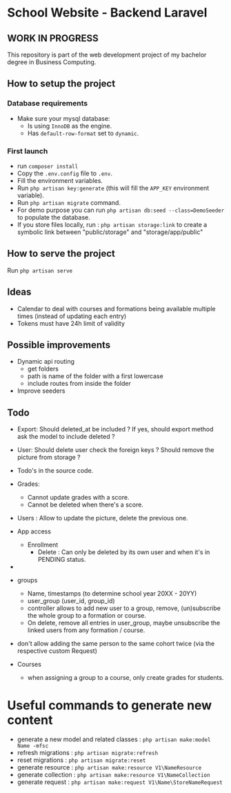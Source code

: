 # School Website - Backend Laravel

## WORK IN PROGRESS

This repository is part of the web development project of my bachelor degree in Business Computing.

## How to setup the project
### Database requirements
- Make sure your mysql database:
    - Is using `InnoDB` as the engine.
    - Has `default-row-format` set to `dynamic`.

### First launch
- run `composer install`
- Copy the `.env.config` file to `.env`.
- Fill the environment variables.
- Run `php artisan key:generate` (this will fill the `APP_KEY` environment variable).
- Run `php artisan migrate` command.
- For demo purpose you can run `php artisan db:seed --class=DemoSeeder` to populate the database.
- If you store files locally, run : `php artisan storage:link` to create a symbolic link between "public/storage" and "storage/app/public"

## How to serve the project
Run `php artisan serve`

## Ideas
- Calendar to deal with courses and formations being available multiple times (instead of updating each entry)
- Tokens must have 24h limit of validity

## Possible improvements
- Dynamic api routing
  - get folders
  - path is name of the folder with a first lowercase
  - include routes from inside the folder
- Improve seeders

## Todo
- Export: Should deleted_at be included ? If yes, should export method ask the model to include deleted ?
- User: Should delete user check the foreign keys ? Should remove the picture from storage ?
- Todo's in the source code.
- Grades:
  - Cannot update grades with a score.
  - Cannot be deleted when there's a score.

- Users : Allow to update the picture, delete the previous one.

- App access
  - Enrollment
    - Delete : Can only be deleted by its own user and when it's in PENDING status.
- 

- groups
  - Name, timestamps (to determine school year 20XX - 20YY) 
  - user_group (user_id, group_id)
  - controller allows to add new user to a group, remove, (un)subscribe the whole group to a formation or course.
  - On delete, remove all entries in user_group, maybe unsubscribe the linked users from any formation / course.
- don't allow adding the same person to the same cohort twice (via the respective custom Request)

- Courses
  - when assigning a group to a course, only create grades for students.
    
# Useful commands to generate new content
- generate a new model and related classes : `php artisan make:model Name -mfsc`
- refresh migrations : `php artisan migrate:refresh`
- reset migrations : `php artisan migrate:reset`
- generate resource : `php artisan make:resource V1\NameResource`
- generate collection : `php artisan make:resource V1\NameCollection`
- generate request : `php artisan make:request V1\Name\StoreNameRequest`
